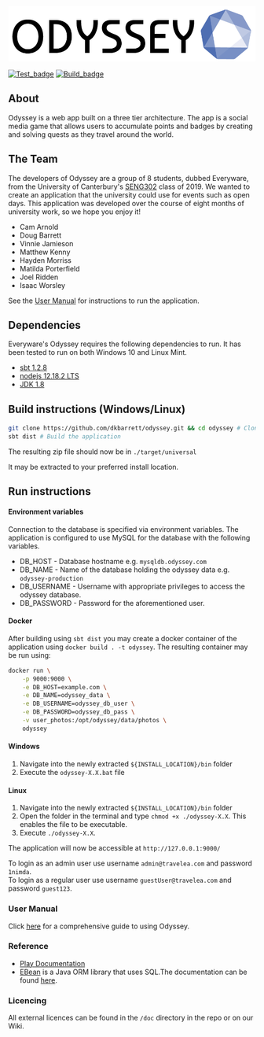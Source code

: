 ![Odyssey Logo](doc/img/full_logo.png)

[![Test_badge](https://github.com/dkbarrett/odyssey/workflows/Tests/badge.svg)](https://github.com/dkbarrett/odyssey/actions?query=workflow%3ATests)
[![Build_badge](https://github.com/dkbarrett/odyssey/workflows/Build/badge.svg)](https://github.com/dkbarrett/odyssey/actions?query=workflow%3ABuild)

## About
Odyssey is a web app built on a three tier architecture.
The app is a social media game that allows users to accumulate points and badges by creating and solving quests as they travel around the world.

## The Team
The developers of Odyssey are a group of 8 students, dubbed Everyware, from the University of Canterbury's [SENG302](https://www.canterbury.ac.nz/courseinfo/GetCourseDetails.aspx?course=SENG302&year=2019) class of 2019.
We wanted to create an application that the university could use for events such as open days.
This application was developed over the course of eight months of university work, so we hope you enjoy it!

- Cam Arnold
- Doug Barrett
- Vinnie Jamieson
- Matthew Kenny
- Hayden Morriss
- Matilda Porterfield
- Joel Ridden
- Isaac Worsley

See the [User Manual](https://github.com/dkbarrett/odyssey/wiki/User-Manual) for instructions to run the application.

## Dependencies

Everyware's Odyssey requires the following dependencies to run.
It has been tested to run on both Windows 10 and Linux Mint. 

* [sbt 1.2.8](https://www.scala-sbt.org/download.html)
* [nodejs 12.18.2 LTS](https://nodejs.org/en/)
* [JDK 1.8](https://www.oracle.com/technetwork/java/javase/downloads/jre8-downloads-2133155.html)

## Build instructions (Windows/Linux)

```bash
git clone https://github.com/dkbarrett/odyssey.git && cd odyssey # Clone this repository
sbt dist # Build the application
```

The resulting zip file should now be in `./target/universal`

It may be extracted to your preferred install location.

## Run instructions

#### Environment variables
Connection to the database is specified via environment variables.
The application is configured to use MySQL for the database with the following variables.
- DB_HOST - Database hostname e.g. `mysqldb.odyssey.com`
- DB_NAME - Name of the database holding the odyssey data e.g. `odyssey-production`
- DB_USERNAME - Username with appropriate privileges to access the odyssey database.
- DB_PASSWORD - Password for the aforementioned user.

#### Docker
After building using `sbt dist` you may create a docker container of the application using `docker build . -t odyssey`. The resulting container may be run using:
```bash
docker run \
    -p 9000:9000 \
    -e DB_HOST=example.com \
    -e DB_NAME=odyssey_data \
    -e DB_USERNAME=odyssey_db_user \
    -e DB_PASSWORD=odyssey_db_pass \
    -v user_photos:/opt/odyssey/data/photos \
    odyssey
```

#### Windows
1. Navigate into the newly extracted `${INSTALL_LOCATION}/bin` folder
2. Execute the `odyssey-X.X.bat` file

#### Linux
1. Navigate into the newly extracted `${INSTALL_LOCATION}/bin` folder
2. Open the folder in the terminal and type `chmod +x ./odyssey-X.X`. This enables the file to be executable. 
3. Execute `./odyssey-X.X`.

The application will now be accessible at `http://127.0.0.1:9000/`

To login as an admin user use username `admin@travelea.com` and password `1nimda`.  
To login as a regular user use username `guestUser@travelea.com` and password `guest123`.

### User Manual

Click [here](https://github.com/dkbarrett/odyssey/wiki/User-Manual) for a comprehensive guide to using Odyssey.  

### Reference
* [Play Documentation](https://playframework.com/documentation/latest/Home)
* [EBean](https://www.playframework.com/documentation/latest/JavaEbean) is a Java ORM library that uses SQL.The documentation can be found [here](https://ebean-orm.github.io/).

### Licencing
All external licences can be found in the `/doc` directory in the repo or on our Wiki.
